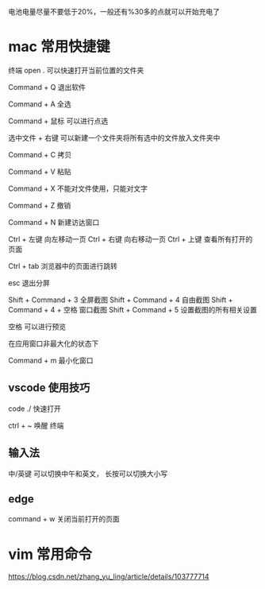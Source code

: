 
电池电量尽量不要低于20%，一般还有%30多的点就可以开始充电了

# mac 常用快捷键

终端 open .  可以快速打开当前位置的文件夹

Command + Q 退出软件

Command + A 全选

Command + 鼠标 可以进行点选

选中文件 + 右键 可以新建一个文件夹将所有选中的文件放入文件夹中

Command + C 拷贝

Command + V 粘贴

Command + X 不能对文件使用，只能对文字

Command + Z 撤销

Command + N  新建访达窗口

Ctrl + 左键 向左移动一页
Ctrl + 右键 向右移动一页
Ctrl + 上键 查看所有打开的页面


Ctrl + tab 浏览器中的页面进行跳转



esc 退出分屏

Shift + Command + 3 全屏截图
Shift + Command + 4 自由截图
Shift + Command + 4 + 空格 窗口截图
Shift + Command + 5  设置截图的所有相关设置

空格 可以进行预览



在应用窗口非最大化的状态下

Command + m  最小化窗口



## vscode 使用技巧


code ./ 快速打开

ctrl + ~ 唤醒 终端



## 输入法
中/英键  可以切换中午和英文， 长按可以切换大小写

## edge

command + w  关闭当前打开的页面


# vim 常用命令

https://blog.csdn.net/zhang_yu_ling/article/details/103777714


